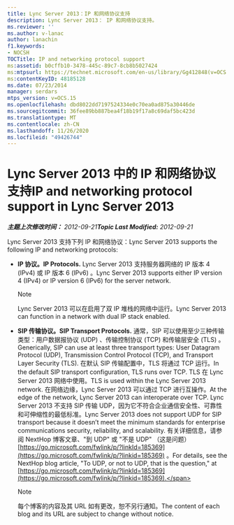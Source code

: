 ```yaml
---
title: Lync Server 2013：IP 和网络协议支持
description: Lync Server 2013： IP 和网络协议支持。
ms.reviewer: ''
ms.author: v-lanac
author: lanachin
f1.keywords:
- NOCSH
TOCTitle: IP and networking protocol support
ms:assetid: b0cffb10-3478-445c-89c7-8cb8b5027424
ms:mtpsurl: https://technet.microsoft.com/en-us/library/Gg412848(v=OCS.15)
ms:contentKeyID: 48185128
ms.date: 07/23/2014
manager: serdars
mtps_version: v=OCS.15
ms.openlocfilehash: dbd8022dd7197524334e0c70ea0ad875a30446de
ms.sourcegitcommit: 36fee89bb887bea4f18b19f17a8c69daf5bc423d
ms.translationtype: MT
ms.contentlocale: zh-CN
ms.lasthandoff: 11/26/2020
ms.locfileid: "49426744"
---
```

# <a name="ip-and-networking-protocol-support-in-lync-server-2013"></a><span data-ttu-id="42c6a-103">Lync Server 2013 中的 IP 和网络协议支持</span><span class="sxs-lookup"><span data-stu-id="42c6a-103">IP and networking protocol support in Lync Server 2013</span></span>

<div data-xmlns="http://www.w3.org/1999/xhtml">

<div class="topic" data-xmlns="http://www.w3.org/1999/xhtml" data-msxsl="urn:schemas-microsoft-com:xslt" data-cs="https://msdn.microsoft.com/">

<div data-asp="https://msdn2.microsoft.com/asp">



</div>

<div id="mainSection">

<div id="mainBody"><span data-ttu-id="42c6a-104">

<span> </span></span><span class="sxs-lookup"><span data-stu-id="42c6a-104">

<span> </span></span></span>

<span data-ttu-id="42c6a-105">_**主题上次修改时间：** 2012-09-21_</span><span class="sxs-lookup"><span data-stu-id="42c6a-105">_**Topic Last Modified:** 2012-09-21_</span></span>

<span data-ttu-id="42c6a-106">Lync Server 2013 支持下列 IP 和网络协议：</span><span class="sxs-lookup"><span data-stu-id="42c6a-106">Lync Server 2013 supports the following IP and networking protocols:</span></span>

  - <span data-ttu-id="42c6a-107">**IP 协议。**</span><span class="sxs-lookup"><span data-stu-id="42c6a-107">**IP Protocols.**</span></span>   <span data-ttu-id="42c6a-108">Lync Server 2013 支持服务器网络的 IP 版本 4 (IPv4) 或 IP 版本 6 (IPv6) 。</span><span class="sxs-lookup"><span data-stu-id="42c6a-108">Lync Server 2013 supports either IP version 4 (IPv4) or IP version 6 (IPv6) for the server network.</span></span>
    
    <div>
    

    > [!NOTE]  
    > <span data-ttu-id="42c6a-109">Lync Server 2013 可以在启用了双 IP 堆栈的网络中运行。</span><span class="sxs-lookup"><span data-stu-id="42c6a-109">Lync Server 2013 can function in a network with dual IP stack enabled.</span></span>

    
    </div>

  - <span data-ttu-id="42c6a-110">**SIP 传输协议。**</span><span class="sxs-lookup"><span data-stu-id="42c6a-110">**SIP Transport Protocols.**</span></span>   <span data-ttu-id="42c6a-111">通常，SIP 可以使用至少三种传输类型：用户数据报协议 (UDP) 、传输控制协议 (TCP) 和传输层安全 (TLS) 。</span><span class="sxs-lookup"><span data-stu-id="42c6a-111">Generically, SIP can use at least three transport types: User Datagram Protocol (UDP), Transmission Control Protocol (TCP), and Transport Layer Security (TLS).</span></span> <span data-ttu-id="42c6a-112">在默认 SIP 传输配置中，TLS 将通过 TCP 运行。</span><span class="sxs-lookup"><span data-stu-id="42c6a-112">In the default SIP transport configuration, TLS runs over TCP.</span></span> <span data-ttu-id="42c6a-113">TLS 在 Lync Server 2013 网络中使用。</span><span class="sxs-lookup"><span data-stu-id="42c6a-113">TLS is used within the Lync Server 2013 network.</span></span> <span data-ttu-id="42c6a-114">在网络边缘，Lync Server 2013 可以通过 TCP 进行互操作。</span><span class="sxs-lookup"><span data-stu-id="42c6a-114">At the edge of the network, Lync Server 2013 can interoperate over TCP.</span></span> <span data-ttu-id="42c6a-115">Lync Server 2013 不支持 SIP 传输 UDP，因为它不符合企业通信安全性、可靠性和可伸缩性的最低标准。</span><span class="sxs-lookup"><span data-stu-id="42c6a-115">Lync Server 2013 does not support UDP for SIP transport because it doesn’t meet the minimum standards for enterprise communications security, reliability, and scalability.</span></span> <span data-ttu-id="42c6a-116">有关详细信息，请参阅 NextHop 博客文章、"到 UDP" 或 "不是 UDP" （这是问题） [https://go.microsoft.com/fwlink/p/?linkId=185369](https://go.microsoft.com/fwlink/p/?linkid=185369) 。</span><span class="sxs-lookup"><span data-stu-id="42c6a-116">For details, see the NextHop blog article, "To UDP, or not to UDP, that is the question," at [https://go.microsoft.com/fwlink/p/?linkId=185369](https://go.microsoft.com/fwlink/p/?linkid=185369).</span></span>
    
    <div>
    

    > [!NOTE]  
    > <span data-ttu-id="42c6a-117">每个博客的内容及其 URL 如有更改，恕不另行通知。</span><span class="sxs-lookup"><span data-stu-id="42c6a-117">The content of each blog and its URL are subject to change without notice.</span></span>

    
    <span data-ttu-id="42c6a-118"></div>

</div>

<span> </span>

</div>

</div>

</span><span class="sxs-lookup"><span data-stu-id="42c6a-118"></div>

</div>

<span> </span>

</div>

</div>

</span></span></div>

